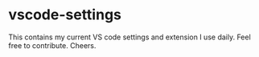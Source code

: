 # vscode-settings

This contains my current VS code settings and extension I use daily.
Feel free to contribute. Cheers.

